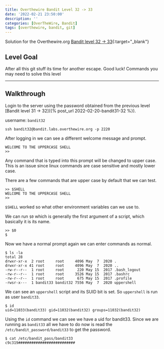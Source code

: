 ```yaml
---
title: Overthewire Bandit Level 32 -> 33
date: '2022-02-21 23:50:00'
description: ''
categories: [OverTheWire, Bandit]
tags: [overthewire, bandit, git]
---
```


Solution for the Overthewire.org [Bandit level 32 -> 33](https://overthewire.org/wargames/bandit/bandit33.html){:target="\_blank"}

## Level Goal

After all this git stuff its time for another escape. Good luck!
Commands you may need to solve this level

---

## Walkthrough

Login to the server using the password obtained from the previous level [Bandit level 31 -> 32]({% post_url 2022-02-20-bandit31-32 %}).

username: `bandit32`

```ssh
ssh bandit32@bandit.labs.overthewire.org -p 2220
```

After logging in we can see a different welcome message and prompt.

```shell
WELCOME TO THE UPPERCASE SHELL
>>
```

Any command that is typed into this prompt will be changed to upper case. This is an issue since linux commands are case sensitive and mostly lower case.

There are a few commands that are upper case by default that we can test.

```shell
>> $SHELL
WELCOME TO THE UPPERCASE SHELL
>> 
```

`$SHELL` worked so what other environment variables can we use to.

We can run `$0` which is generally the first argument of a script, which basically it is its name.

```shell
>> $0
$ 
```

Now we have a normal prompt again we can enter commands as normal.

```shell
$ ls -la 
total 28
drwxr-xr-x  2 root     root     4096 May  7  2020 .
drwxr-xr-x 41 root     root     4096 May  7  2020 ..
-rw-r--r--  1 root     root      220 May 15  2017 .bash_logout
-rw-r--r--  1 root     root     3526 May 15  2017 .bashrc
-rw-r--r--  1 root     root      675 May 15  2017 .profile
-rwsr-x---  1 bandit33 bandit32 7556 May  7  2020 uppershell
```

We can see an `uppershell` script and its SUID bit is set. So `uppershell` is run as user `bandit33`.

```shell
$ id
uid=11033(bandit33) gid=11032(bandit32) groups=11032(bandit32)
```

Using the `id` command we can see we have a uid for bandit33.
Since we are running as `bandit33` all we have to do now is read the `/etc/bandit_password/bandit33` to get the password.

```shell
$ cat /etc/bandit_pass/bandit33
c9c319##########################
```
